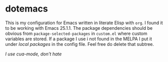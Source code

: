 # dotemacs

This is my configuration for Emacs written in literate Elisp with
`org`. I found it to be working with Emacs 25.1.1. The package
dependencies should be obvious from `package-selected-packages` in
`custom.el` where custom variables are stored. If a package I use i
not found in the MELPA I put it under *local packages* in the config
file. Feel free do delete that subtree.

*I use cua-mode, don't hate*
